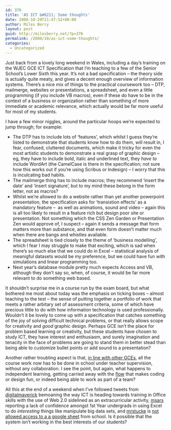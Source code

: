 ```yaml
---
id: 376
title: 'AS ICT &#8211; Some thoughts'
date: 2008-10-20T21:47:52+00:00
author: Miles Berry
layout: post
guid: http://milesberry.net/?p=376
permalink: /2008/10/as-ict-some-thoughts/
categories:
  - Uncategorized
---
```

Just back from a lovely long weekend in Wales, including a day&#8217;s training on the WJEC GCE ICT Specification that I&#8217;m teaching to a few of the Senior School&#8217;s Lower Sixth this year. It&#8217;s not a bad specification &#8211; the theory side is actually quite meaty, and gives a decent enough overview of information systems. There&#8217;s a nice mix of things to the practical coursework too &#8211; DTP, mailmerge, websites or presentations, a spreadsheet, and even a little programming (if you include VB macros), even if these do have to be in the context of a business or organization rather than something of more immediate or academic relevance, which actually would be far more useful for most of my students.

I have a few minor niggles, around the particular hoops we&#8217;re expected to jump through; for example:

<!--more-->

  * The DTP has to include lots of &#8216;features&#8217;, which whilst I guess they&#8217;re listed to demonstrate that students know how to do them, will result in, I fear, confused, cluttered documents, which make it tricky for even the most artistic students to demonstrate a real grasp of graphic design &#8211; eg, they have to include bold, italic and underlined text, they _have to_ include WordArt (the CamelCase is there in the specification; not sure how this works out if you&#8217;re using Scribus or Indesign) &#8211; I worry that this is inculcating bad habits.
  * The mailmerge thing has to include macros; they recommend &#8216;insert the date&#8217; and &#8216;insert signature&#8217;, but to my mind these belong in the form letter, not as macros?
  * Whilst we&#8217;re allowed to do a website rather than yet another powerpoint presentation, the specification asks for &#8216;transistion effects&#8217; as a mandatory feature &#8211;  as well as animations, sound and video &#8211; again this is all too likely to result in a feature rich but design poor site or presentation. Not something which the CSS Zen Garden or Presentation Zen would approve of, I suspect &#8211; again it sends a message that form matters more than substance, and that even form doesn&#8217;t matter much when there are bangs and whistles available.
  * The spreadsheet is tied closely to the theme of &#8216;business modelling&#8217;, which I fear I may struggle to make that exciting, which is sad when there&#8217;s so much else that we could do in Excel &#8211; statistical analysis of meanigful datasets would be my preference, but we could have fun with simulations and linear programming too.
  * Next year&#8217;s database module pretty much expects Access and VB, although they don&#8217;t say so, when, of course, it would be far more relevant to do something web based.

It shouldn&#8217;t surprise me in a course run by the exam board, but what bothered me most about today was the emphasis on ticking boxes &#8211; almost teaching to the test &#8211; the sense of putting together a portfolio of work that meets a rather arbitary set of assessment criteria, some of which have precious little to do with how information technology is used professionally. Wouldn&#8217;t it be lovely to come up with a specification that catches something of the joy of solving difficult technical problems, or that really allows scope for creativity and _good_ graphic design. Perhaps GCE isn&#8217;t the place for problem based learning or creativity, but these students have chosen to study ICT, they have interest and enthusiasm, and surely imagination and tenacity in the face of problems are going to stand them in better stead than being able to customize bullet points or add sound to a presentation?

Another rather troubling aspect is that, [in line with other GCEs](http://www.ofqual.gov.uk/86.aspx), all the course work now has to be done in school under teacher supervision, without any collaboration. I see the point, but again, what happens to independent learning, getting carried away with the [flow](http://en.wikipedia.org/wiki/Flow_(psychology)) that makes coding or design fun, or indeed being able to work as part of a team?

All this at the end of a weekend when I&#8217;ve followed tweets from [digitalmaverick](http://twitter.com/digitalmaverick) bemoaning the way ICT is heading towards training in Office skills with the use of Web 2.0 sidelined as an extracurricular activity, [msars](http://twitter.com/msars) reporting a lack of confidence amongst 1st Year undergrads in using Excel to do _interesting_ things like manipulate big data sets, and [mrstucke](http://twitter.com/mrstucke) is [not allowed access to a a google sheet](http://themasterplan.edublogs.org/archives/45) from school. Is it possible that the system isn&#8217;t working in the best interests of our students?